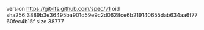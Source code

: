 version https://git-lfs.github.com/spec/v1
oid sha256:3889b3e36495ba901d59e9c2d0628ce6b219140655dab634aa6f7760fec4b15f
size 38777
